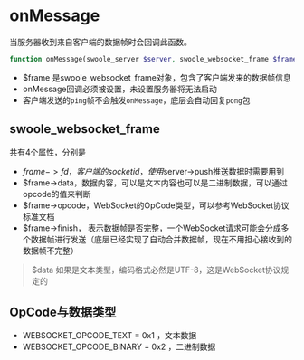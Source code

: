 # onMessage

当服务器收到来自客户端的数据帧时会回调此函数。

```php
function onMessage(swoole_server $server, swoole_websocket_frame $frame)
```

* $frame 是swoole_websocket_frame对象，包含了客户端发来的数据帧信息
* onMessage回调必须被设置，未设置服务器将无法启动
* 客户端发送的`ping`帧不会触发`onMessage`，底层会自动回复`pong`包

swoole_websocket_frame
----
共有4个属性，分别是

* $frame->fd，客户端的socket id，使用$server->push推送数据时需要用到
* $frame->data，数据内容，可以是文本内容也可以是二进制数据，可以通过opcode的值来判断
* $frame->opcode，WebSocket的OpCode类型，可以参考WebSocket协议标准文档  
* $frame->finish， 表示数据帧是否完整，一个WebSocket请求可能会分成多个数据帧进行发送（底层已经实现了自动合并数据帧，现在不用担心接收到的数据帧不完整）

> $data 如果是文本类型，编码格式必然是UTF-8，这是WebSocket协议规定的

OpCode与数据类型
----
* WEBSOCKET_OPCODE_TEXT = 0x1 ，文本数据
* WEBSOCKET_OPCODE_BINARY = 0x2 ，二进制数据


